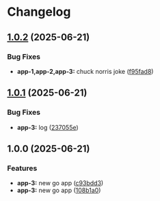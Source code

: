 # Changelog

## [1.0.2](https://github.com/dlior/cm-mr/compare/app-3@v1.0.1...app-3@v1.0.2) (2025-06-21)


### Bug Fixes

* **app-1,app-2,app-3:** chuck norris joke ([f95fad8](https://github.com/dlior/cm-mr/commit/f95fad8fa72b1c3410db9f921707740f4c638a41))

## [1.0.1](https://github.com/dlior/cm-mr/compare/app-3@v1.0.0...app-3@v1.0.1) (2025-06-21)


### Bug Fixes

* **app-3:** log ([237055e](https://github.com/dlior/cm-mr/commit/237055ead643ada105a8356e5da3b5efa6d2de1e))

## 1.0.0 (2025-06-21)


### Features

* **app-3:** new go app ([c93bdd3](https://github.com/dlior/cm-mr/commit/c93bdd3af2be58ce532334503fc22d487937c9ac))
* **app-3:** new go app ([108b1a0](https://github.com/dlior/cm-mr/commit/108b1a0b36715d92993f9d859d0316f00c3d5b5d))
